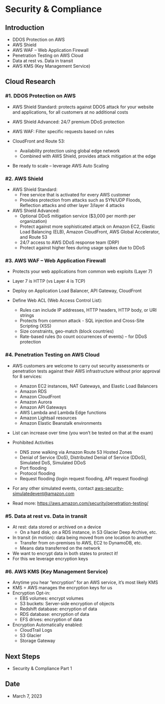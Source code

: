 # Security & Compliance


## Introduction


- DDOS Protection on AWS
- AWS Shield
- AWS WAF – Web Application Firewall
- Penetration Testing on AWS Cloud
- Data at rest vs. Data in transit
- AWS KMS (Key Management Service)


## Cloud Research


### #1. DDOS Protection on AWS


- AWS Shield Standard: protects against DDOS attack for your website and applications, for all customers at no additional costs
- AWS Shield Advanced: 24/7 premium DDoS protection
- AWS WAF: Filter specific requests based on rules
- CloudFront and Route 53:
    - Availability protection using global edge network
    - Combined with AWS Shield, provides attack mitigation at the edge

- Be ready to scale – leverage AWS Auto Scaling


### #2. AWS Shield


- AWS Shield Standard:
    - Free service that is activated for every AWS customer
    - Provides protection from attacks such as SYN/UDP Floods, Reflection attacks and other layer 3/layer 4 attacks
- AWS Shield Advanced:
    - Optional DDoS mitigation service ($3,000 per month per organization)
    - Protect against more sophisticated attack on Amazon EC2, Elastic Load Balancing (ELB), Amazon CloudFront, AWS Global Accelerator, and Route 53
    - 24/7 access to AWS DDoS response team (DRP)
    - Protect against higher fees during usage spikes due to DDoS


### #3. AWS WAF – Web Application Firewall


- Protects your web applications from common web exploits (Layer 7)
- Layer 7 is HTTP (vs Layer 4 is TCP)
- Deploy on Application Load Balancer, API Gateway, CloudFront

- Define Web ACL (Web Access Control List):
    - Rules can include IP addresses, HTTP headers, HTTP body, or URI strings
    - Protects from common attack - SQL injection and Cross-Site Scripting (XSS)
    - Size constraints, geo-match (block countries)
    - Rate-based rules (to count occurrences of events) – for DDoS protection


### #4. Penetration Testing on AWS Cloud


- AWS customers are welcome to carry out security assessments or penetration tests against their AWS infrastructure without prior approval for 8 services:
    - Amazon EC2 instances, NAT Gateways, and Elastic Load Balancers
    - Amazon RDS
    - Amazon CloudFront
    - Amazon Aurora
    - Amazon API Gateways
    - AWS Lambda and Lambda Edge functions
    - Amazon Lightsail resources
    - Amazon Elastic Beanstalk environments
- List can increase over time (you won’t be tested on that at the exam)

- Prohibited Activities
    - DNS zone walking via Amazon Route 53 Hosted Zones
    - Denial of Service (DoS), Distributed Denial of Service (DDoS), Simulated DoS, Simulated DDoS
    - Port flooding
    - Protocol flooding
    - Request flooding (login request flooding, API request flooding)
- For any other simulated events, contact aws-security-simulatedevent@amazon.com
- Read more: https://aws.amazon.com/security/penetration-testing/


### #5. Data at rest vs. Data in transit


- At rest: data stored or archived on a device
    - On a hard disk, on a RDS instance, in S3 Glacier Deep Archive, etc.
- In transit (in motion): data being moved from one location to another
    - Transfer from on-premises to AWS, EC2 to DynamoDB, etc.
    - Means data transferred on the network
- We want to encrypt data in both states to protect it!
- For this we leverage encryption keys


### #6. AWS KMS (Key Management Service)


- Anytime you hear “encryption” for an AWS service, it’s most likely KMS
- KMS = AWS manages the encryption keys for us
- Encryption Opt-in:
    - EBS volumes: encrypt volumes
    - S3 buckets: Server-side encryption of objects
    - Redshift database: encryption of data
    - RDS database: encryption of data
    - EFS drives: encryption of data
- Encryption Automatically enabled:
    - CloudTrail Logs
    - S3 Glacier
    - Storage Gateway


## Next Steps


-  Security & Compliance Part 1


## Date


- March 7, 2023

